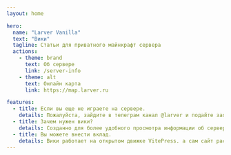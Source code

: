 ```yaml
---
layout: home

hero:
  name: "Larver Vanilla"
  text: "Вики"
  tagline: Статьи для приватного майнкрафт сервера
  actions:
    - theme: brand
      text: Об сервере
      link: /server-info
    - theme: alt
      text: Онлайн карта
      link: https://map.larver.ru

features:
  - title: Если вы еще не играете на сервере.
    details: Пожалуйста, зайдите в телеграм канал @larver и подайте заявку. Заявка будет обработанна в течении 2-12 часов с момента подачи.
  - title: Зачем нужен вики?
    details: Созданно для более удобного просмотра информации об сервере. В отличии от сообщений в телеграме все статьи/посты разложенны красиво по отдельным папкам и статьям.
  - title: Вы можете внести вклад.
    details: Вики работает на открытом движке VitePress. а сам сайт распологается на GitHub, если у вас появилось желание написать статью для вики то почитайте "Создание/публикование статьи".
---
```


